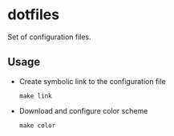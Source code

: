 # dotfiles
Set of configuration files.

## Usage

- Create symbolic link to the configuration file
  
  ```
  make link
  ```

- Download and configure color scheme
  
  ```
  make color
  ```
